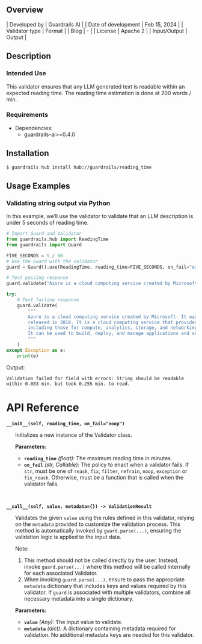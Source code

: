 ## Overview

| Developed by | Guardrails AI |
| Date of development | Feb 15, 2024 |
| Validator type | Format |
| Blog | - |
| License | Apache 2 |
| Input/Output | Output |

## Description

### Intended Use
This validator ensures that any LLM generated text is readable within an expected reading time. The reading time estimation is done at 200 words / min.

### Requirements

* Dependencies:
    - guardrails-ai>=0.4.0

## Installation

```bash
$ guardrails hub install hub://guardrails/reading_time
```

## Usage Examples

### Validating string output via Python

In this example, we’ll use the validator to validate that an LLM description is under 5 seconds of reading time.

```python
# Import Guard and Validator
from guardrails.hub import ReadingTime
from guardrails import Guard

FIVE_SECONDS = 5 / 60
# Use the Guard with the validator
guard = Guard().use(ReadingTime, reading_time=FIVE_SECONDS, on_fail="exception")

# Test passing response
guard.validate("Azure is a cloud computing service created by Microsoft.")

try:
    # Test failing response
    guard.validate(
        """
        Azure is a cloud computing service created by Microsoft. It was first announced in 2008 and 
        released in 2010. It is a cloud computing service that provides a range of services, 
        including those for compute, analytics, storage, and networking. 
        It can be used to build, deploy, and manage applications and services.
        """
    )
except Exception as e:
    print(e)
```
Output:
```console
Validation failed for field with errors: String should be readable within 0.083 min. but took 0.255 min. to read.
```

# API Reference

**`__init__(self, reading_time, on_fail="noop")`**
<ul>

Initializes a new instance of the Validator class.

**Parameters:**

- **`reading_time`** _(float):_ The maximum reading time in minutes.
- **`on_fail`** *(str, Callable):* The policy to enact when a validator fails. If `str`, must be one of `reask`, `fix`, `filter`, `refrain`, `noop`, `exception` or `fix_reask`. Otherwise, must be a function that is called when the validator fails.

</ul>

<br>

**`__call__(self, value, metadata={}) -> ValidationResult`**

<ul>

Validates the given `value` using the rules defined in this validator, relying on the `metadata` provided to customize the validation process. This method is automatically invoked by `guard.parse(...)`, ensuring the validation logic is applied to the input data.

Note:

1. This method should not be called directly by the user. Instead, invoke `guard.parse(...)` where this method will be called internally for each associated Validator.
2. When invoking `guard.parse(...)`, ensure to pass the appropriate `metadata` dictionary that includes keys and values required by this validator. If `guard` is associated with multiple validators, combine all necessary metadata into a single dictionary.

**Parameters:**

- **`value`** *(Any):* The input value to validate.
- **`metadata`** *(dict):* A dictionary containing metadata required for validation. No additional metadata keys are needed for this validator.

</ul>
